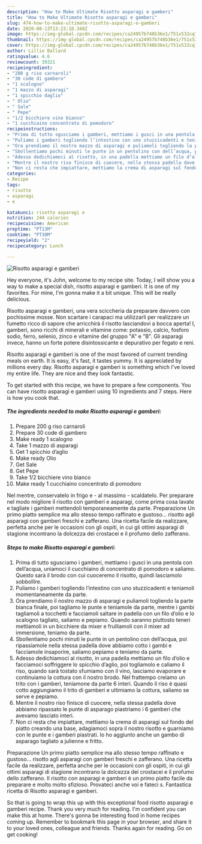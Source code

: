 ```yaml
---
description: "How to Make Ultimate Risotto asparagi e gamberi"
title: "How to Make Ultimate Risotto asparagi e gamberi"
slug: 474-how-to-make-ultimate-risotto-asparagi-e-gamberi
date: 2020-08-13T13:23:18.348Z
image: https://img-global.cpcdn.com/recipes/ca24957b748b36e1/751x532cq70/risotto-asparagi-e-gamberi-recipe-main-photo.jpg
thumbnail: https://img-global.cpcdn.com/recipes/ca24957b748b36e1/751x532cq70/risotto-asparagi-e-gamberi-recipe-main-photo.jpg
cover: https://img-global.cpcdn.com/recipes/ca24957b748b36e1/751x532cq70/risotto-asparagi-e-gamberi-recipe-main-photo.jpg
author: Lillie Ballard
ratingvalue: 4.6
reviewcount: 39321
recipeingredient:
- "200 g riso carnaroli"
- "30 code di gambero"
- "1 scalogno"
- "1 mazzo di asparagi"
- "1 spicchio daglio"
- " Olio"
- " Sale"
- " Pepe"
- "1/2 bicchiere vino bianco"
- "1 cucchiaino concentrato di pomodoro"
recipeinstructions:
- "Prima di tutto sgusciamo i gamberi, mettiamo i gusci in una pentola con dell’acqua, uniamoci il cucchiaino di concentrato di pomodoro e saliamo. Questo sarà il brodo con cui cuoceremo il risotto, quindi lasciamolo sobbollire."
- "Puliamo i gamberi togliendo l’intestino con uno stuzzicadenti e teniamoli momentaneamente da parte."
- "Ora prendiamo il nostro mazzo di asparagi e puliamoli togliendo la parte bianca finale, poi tagliamo le punte e teniamole da parte, mentre i gambi tagliamoli a tocchetti e facciamoli saltare in padella con un filo d’olio e lo scalogno tagliato, saliamo e pepiamo. Quando saranno piuttosto teneri mettiamoli in un bicchiere da mixer e frulliamoli con il mixer ad immersione, teniamo da parte."
- "Sbollentiamo pochi minuti le punte in un pentolino con dell’acqua, poi ripassiamole nella stessa padella dove abbiamo cotto i gambi e facciamole insaporire, saliamo pepiamo e teniamo da parte."
- "Adesso dedichiamoci al risotto, in una padella mettiamo un filo d’olio e facciamoci soffriggere lo spicchio d’aglio, poi togliamolo e caliamo il riso, quando sarà tostato sfumiamo con il vino, lasciamo evaporare e continuiamo la cottura con il nostro brodo. Nel frattempo creiamo un trito con i gamberi, teniamone da parte 6 interi. Quando il riso è quasi cotto aggiungiamo il trito di gamberi e ultimiamo la cottura, saliamo se serve e pepiamo."
- "Mentre il nostro riso finisce di cuocere, nella stessa padella dove abbiamo ripassato le punte di asparago piastriamo i 6 gamberi che avevamo lasciato interi."
- "Non ci resta che impiattare, mettiamo la crema di asparagi sul fondo del piatto creando una base, adagiamoci sopra il nostro risotto e guarniamo con le punte e i gamberi piastrati. Io ho aggiunto anche un gambo di asparago tagliato a julienne e fritto."
categories:
- Recipe
tags:
- risotto
- asparagi
- e

katakunci: risotto asparagi e 
nutrition: 244 calories
recipecuisine: American
preptime: "PT13M"
cooktime: "PT30M"
recipeyield: "2"
recipecategory: Lunch

---
```



![Risotto asparagi e gamberi](https://img-global.cpcdn.com/recipes/ca24957b748b36e1/751x532cq70/risotto-asparagi-e-gamberi-recipe-main-photo.jpg)

Hey everyone, it's John, welcome to my recipe site. Today, I will show you a way to make a special dish, risotto asparagi e gamberi. It is one of my favorites. For mine, I'm gonna make it a bit unique. This will be really delicious.

Risotto asparagi e gamberi, una vera sciccheria da preparare davvero con pochissime mosse. Non scartare i carapaci ma utilizzarli per realizzare un fumetto ricco di sapore che arricchirà il risotto lasciandovi a bocca aperta! I, gamberi, sono ricchi di minerali e vitamine come: potassio, calcio, fosforo sodio, ferro, selenio, zinco e vitamine del gruppo &#34;A&#34; e &#34;B&#34;. Gli asparagi invece, hanno un forte potere disintossicante e depurativo per fegato e reni.

Risotto asparagi e gamberi is one of the most favored of current trending meals on earth. It is easy, it's fast, it tastes yummy. It is appreciated by millions every day. Risotto asparagi e gamberi is something which I've loved my entire life. They are nice and they look fantastic.


To get started with this recipe, we have to prepare a few components. You can have risotto asparagi e gamberi using 10 ingredients and 7 steps. Here is how you cook that.

<!--inarticleads1-->

##### The ingredients needed to make Risotto asparagi e gamberi:

1. Prepare 200 g riso carnaroli
1. Prepare 30 code di gambero
1. Make ready 1 scalogno
1. Take 1 mazzo di asparagi
1. Get 1 spicchio d’aglio
1. Make ready  Olio
1. Get  Sale
1. Get  Pepe
1. Take 1/2 bicchiere vino bianco
1. Make ready 1 cucchiaino concentrato di pomodoro


Nel mentre, conservatelo in frigo e - al massimo - scaldatelo. Per preparare nel modo migliore il risotto con gamberi e asparagi, come prima cosa lavate e tagliate i gamberi mettendoli temporaneamente da parte. Preparazione Un primo piatto semplice ma allo stesso tempo raffinato e gustoso… risotto agli asparagi con gamberi freschi e zafferano. Una ricetta facile da realizzare, perfetta anche per le occasioni con gli ospiti, in cui gli ottimi asparagi di stagione incontrano la dolcezza dei crostacei e il profumo dello zafferano. 

<!--inarticleads2-->

##### Steps to make Risotto asparagi e gamberi:

1. Prima di tutto sgusciamo i gamberi, mettiamo i gusci in una pentola con dell’acqua, uniamoci il cucchiaino di concentrato di pomodoro e saliamo. Questo sarà il brodo con cui cuoceremo il risotto, quindi lasciamolo sobbollire.
1. Puliamo i gamberi togliendo l’intestino con uno stuzzicadenti e teniamoli momentaneamente da parte.
1. Ora prendiamo il nostro mazzo di asparagi e puliamoli togliendo la parte bianca finale, poi tagliamo le punte e teniamole da parte, mentre i gambi tagliamoli a tocchetti e facciamoli saltare in padella con un filo d’olio e lo scalogno tagliato, saliamo e pepiamo. Quando saranno piuttosto teneri mettiamoli in un bicchiere da mixer e frulliamoli con il mixer ad immersione, teniamo da parte.
1. Sbollentiamo pochi minuti le punte in un pentolino con dell’acqua, poi ripassiamole nella stessa padella dove abbiamo cotto i gambi e facciamole insaporire, saliamo pepiamo e teniamo da parte.
1. Adesso dedichiamoci al risotto, in una padella mettiamo un filo d’olio e facciamoci soffriggere lo spicchio d’aglio, poi togliamolo e caliamo il riso, quando sarà tostato sfumiamo con il vino, lasciamo evaporare e continuiamo la cottura con il nostro brodo. Nel frattempo creiamo un trito con i gamberi, teniamone da parte 6 interi. Quando il riso è quasi cotto aggiungiamo il trito di gamberi e ultimiamo la cottura, saliamo se serve e pepiamo.
1. Mentre il nostro riso finisce di cuocere, nella stessa padella dove abbiamo ripassato le punte di asparago piastriamo i 6 gamberi che avevamo lasciato interi.
1. Non ci resta che impiattare, mettiamo la crema di asparagi sul fondo del piatto creando una base, adagiamoci sopra il nostro risotto e guarniamo con le punte e i gamberi piastrati. Io ho aggiunto anche un gambo di asparago tagliato a julienne e fritto.


Preparazione Un primo piatto semplice ma allo stesso tempo raffinato e gustoso… risotto agli asparagi con gamberi freschi e zafferano. Una ricetta facile da realizzare, perfetta anche per le occasioni con gli ospiti, in cui gli ottimi asparagi di stagione incontrano la dolcezza dei crostacei e il profumo dello zafferano. Il risotto con asparagi e gamberi è un primo piatto facile da preparare e molto molto sfizioso. Provateci anche voi e fateci s. Fantastica ricetta di Risotto asparagi e gamberi. 

So that is going to wrap this up with this exceptional food risotto asparagi e gamberi recipe. Thank you very much for reading. I'm confident you can make this at home. There's gonna be interesting food in home recipes coming up. Remember to bookmark this page in your browser, and share it to your loved ones, colleague and friends. Thanks again for reading. Go on get cooking!
